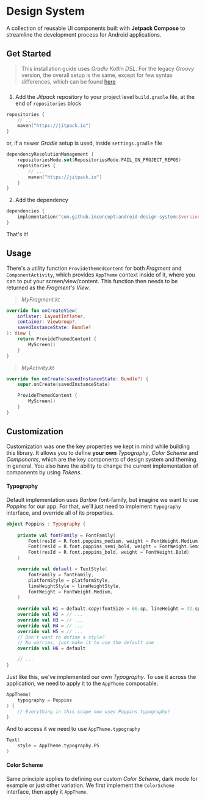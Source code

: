 # Design System

A collection of reusable UI components built with **Jetpack Compose** to streamline the development process for Android applications.

## Get Started

> This installation guide uses *Gradle Kotlin DSL*. For the 
> legacy *Groovy* version, the overall setup is the same, except for 
> few syntax differences, which can be found [here](https://docs.gradle.org/current/userguide/migrating_from_groovy_to_kotlin_dsl.html)

###

1. Add the *Jitpack* repository to your project level `build.gradle` file, at the end of `repositories` block
```kotlin
repositories {
    // ...
    maven("https://jitpack.io")
}
```

or, if a newer *Gradle* setup is used, inside `settings.gradle` file
```kotlin
dependencyResolutionManagement {
    repositoriesMode.set(RepositoriesMode.FAIL_ON_PROJECT_REPOS)
    repositories {
        // ...
        maven("https://jitpack.io")
    }
}
```
2. Add the dependency
```kotlin
dependencies {
    implementation("com.github.inconcept:android-design-system:$version")
}
```
That's it!

## Usage

There's a utility function `ProvideThemedContent` for both *Fragment* and `ComponentActivity`, which provides `AppTheme` context inside of it, where you can to put your screen/view/content. This function then needs to be returned as the *Fragment's View*. 

> *MyFragment.kt*
```kotlin
override fun onCreateView(  
    inflater: LayoutInflater,  
    container: ViewGroup?,  
    savedInstanceState: Bundle?  
): View {  
    return ProvideThemedContent {
        MyScreen()
    }
}
```

> *MyActivity.kt*
```kotlin
override fun onCreate(savedInstanceState: Bundle?) {  
    super.onCreate(savedInstanceState)

    ProvideThemedContent {
        MyScreen()
    }
}
```

## Customization

Customization was one the key properties we kept in mind while building this library. It allows you to define **your own** *Typography*, *Color Scheme* and *Components*, which are the key components of design system and theming in general. You also have the ability to change the current implementation of components by using *Tokens*.

#### Typography
Default implementation uses *Barlow* font-family, but imagine we want to use *Poppins* for our app. For that, we'll just need to implement `Typography` interface, and override all of its properties.
```kotlin
object Poppins : Typography {  
  
    private val fontFamily = FontFamily(  
        Font(resId = R.font.poppins_medium, weight = FontWeight.Medium),  
        Font(resId = R.font.poppins_semi_bold, weight = FontWeight.SemiBold),
        Font(resId = R.font.poppins_bold, weight = FontWeight.Bold)  
    )  

    override val default = TextStyle(  
        fontFamily = fontFamily,  
        platformStyle = platformStyle,  
        lineHeightStyle = lineHeightStyle,  
        fontWeight = FontWeight.Medium,  
    )
    
    override val H1 = default.copy(fontSize = 60.sp, lineHeight = 72.sp, fontWeight = FontWeight.Bold)  
    override val H2 = // ...
    override val H3 = // ...
    override val H4 = // ...
    override val H5 = // ...
    // Don't want to define a style? 
    // No worries, just make it to use the default one
    override val H6 = default

    // ...
}
```

Just like this, we've implemented our own *Typography*. To use it across the application, we need to apply it to the `AppTheme` composable.
```kotlin
AppTheme(
    typography = Poppins
) {
    // Everything in this scope now uses Poppins typography!
}
```

And to access it we need to use `AppTheme.typography`
```kotlin
Text(
    style = AppTheme.typography.P5
)
```

#### Color Scheme

Same principle applies to defining our custom *Color Scheme*, dark mode  for example or just other variation. We first implement the `ColorScheme` interface, then apply it `AppTheme`.
